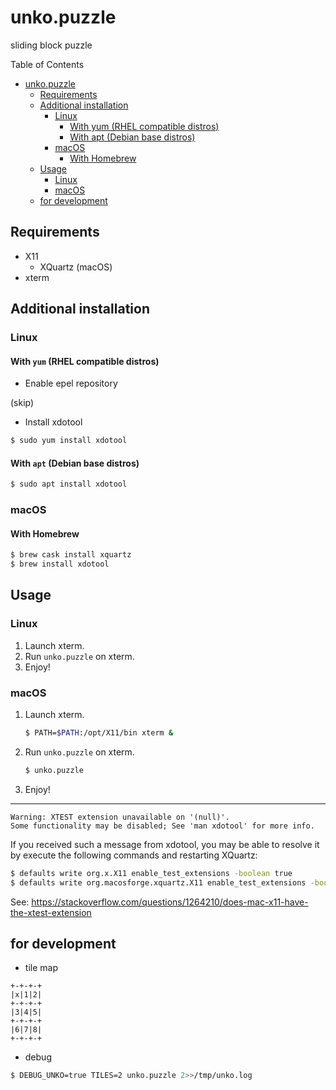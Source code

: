 # unko.puzzle

sliding block puzzle

Table of Contents

<!--ts-->
   * [unko.puzzle](doc/unko.puzzle.md#unkopuzzle)
      * [Requirements](doc/unko.puzzle.md#requirements)
      * [Additional installation](doc/unko.puzzle.md#additional-installation)
         * [Linux](doc/unko.puzzle.md#linux)
            * [With yum (RHEL compatible distros)](doc/unko.puzzle.md#with-yum-rhel-compatible-distros)
            * [With apt (Debian base distros)](doc/unko.puzzle.md#with-apt-debian-base-distros)
         * [macOS](doc/unko.puzzle.md#macos)
            * [With Homebrew](doc/unko.puzzle.md#with-homebrew)
      * [Usage](doc/unko.puzzle.md#usage)
         * [Linux](doc/unko.puzzle.md#linux-1)
         * [macOS](doc/unko.puzzle.md#macos-1)
      * [for development](doc/unko.puzzle.md#for-development)

<!-- Added by: runner, at: Mon May 25 13:51:45 UTC 2020 -->

<!--te-->

## Requirements

- X11
    - XQuartz (macOS)
- xterm

## Additional installation

### Linux

#### With `yum` (RHEL compatible distros)

* Enable epel repository

(skip)

* Install xdotool

```sh
$ sudo yum install xdotool
```

#### With `apt` (Debian base distros)

```sh
$ sudo apt install xdotool
```

### macOS

#### With Homebrew

```sh
$ brew cask install xquartz
$ brew install xdotool
```

## Usage

### Linux

1. Launch xterm.
1. Run `unko.puzzle` on xterm.
1. Enjoy!

### macOS

1. Launch xterm.
    ```sh
    $ PATH=$PATH:/opt/X11/bin xterm &
    ```
1. Run `unko.puzzle` on xterm.
    ```sh
    $ unko.puzzle
    ```
1. Enjoy!

---

```
Warning: XTEST extension unavailable on '(null)'.
Some functionality may be disabled; See 'man xdotool' for more info.
```

If you received such a message from xdotool, you may be able to resolve it by execute the following commands and restarting XQuartz:

```sh
$ defaults write org.x.X11 enable_test_extensions -boolean true
$ defaults write org.macosforge.xquartz.X11 enable_test_extensions -boolean true
```

See: https://stackoverflow.com/questions/1264210/does-mac-x11-have-the-xtest-extension

## for development

- tile map

```
+-+-+-+
|x|1|2|
+-+-+-+
|3|4|5|
+-+-+-+
|6|7|8|
+-+-+-+
```

- debug

```sh
$ DEBUG_UNKO=true TILES=2 unko.puzzle 2>>/tmp/unko.log
```

